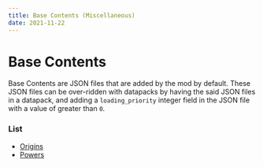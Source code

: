 ```yaml
---
title: Base Contents (Miscellaneous)
date: 2021-11-22
---
```


# Base Contents

Base Contents are JSON files that are added by the mod by default. These JSON files can be over-ridden with datapacks by having the said JSON files in a datapack, and adding a `loading_priority` integer field in the JSON file with a value of greater than `0`.


### List

*   [Origins](base_contents/origins.md)
*   [Powers](base_contents/powers.md)
